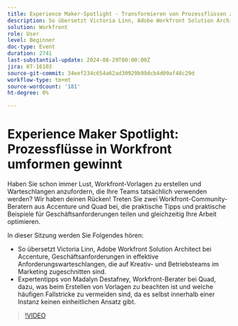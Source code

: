 ```yaml
---
title: Experience Maker-Spotlight - Transformieren von Prozessflüssen zu Workfront gewinnt
description: So übersetzt Victoria Linn, Adobe Workfront Solution Architect bei Accenture, Geschäftsanforderungen in effektive Anforderungswarteschlangen, die auf Kreativ- und Betriebsteams im Marketing zugeschnitten sind.  Expertentipps von Madalyn Destafney, Workfront-Berater bei Quad, dazu, was beim Erstellen von Vorlagen zu beachten ist und welche häufigen Fallstricke zu vermeiden sind, da es selbst innerhalb einer Instanz keinen einheitlichen Ansatz gibt.
solution: Workfront
role: User
level: Beginner
doc-type: Event
duration: 2741
last-substantial-update: 2024-08-29T00:00:00Z
jira: KT-16103
source-git-commit: 34eef234c654a62ad30929b99dcb4d09af48c29d
workflow-type: tm+mt
source-wordcount: '181'
ht-degree: 0%

---
```



# Experience Maker Spotlight: Prozessflüsse in Workfront umformen gewinnt

Haben Sie schon immer Lust, Workfront-Vorlagen zu erstellen und Warteschlangen anzufordern, die Ihre Teams tatsächlich verwenden werden? Wir haben deinen Rücken! Treten Sie zwei Workfront-Community-Beratern aus Accenture und Quad bei, die praktische Tipps und praktische Beispiele für Geschäftsanforderungen teilen und gleichzeitig Ihre Arbeit optimieren.

In dieser Sitzung werden Sie Folgendes hören:

* So übersetzt Victoria Linn, Adobe Workfront Solution Architect bei Accenture, Geschäftsanforderungen in effektive Anforderungswarteschlangen, die auf Kreativ- und Betriebsteams im Marketing zugeschnitten sind.
* Expertentipps von Madalyn Destafney, Workfront-Berater bei Quad, dazu, was beim Erstellen von Vorlagen zu beachten ist und welche häufigen Fallstricke zu vermeiden sind, da es selbst innerhalb einer Instanz keinen einheitlichen Ansatz gibt.

>[!VIDEO](https://video.tv.adobe.com/v/3433218/?learn=on)
